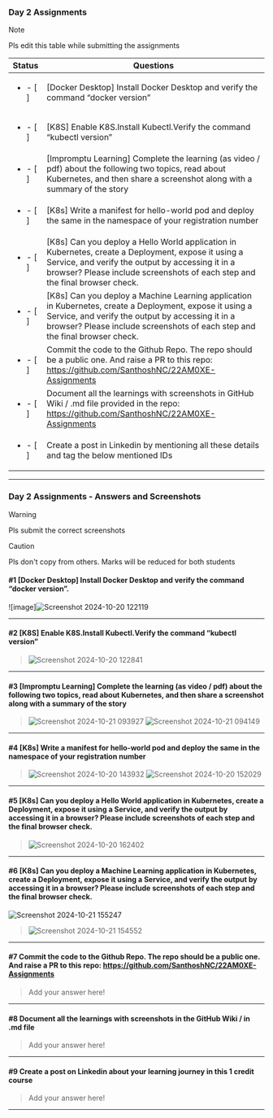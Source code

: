 ### Day 2 Assignments

> [!NOTE]
> Pls edit this table while submitting the assignments

| Status         | Questions     | 
|----------------|---------------|
| <ul><li>- [ ] </li></ul> | [Docker Desktop] Install Docker Desktop and verify the command “docker version” |
| <ul><li>- [ ] </li></ul> | [K8S] Enable K8S.Install Kubectl.Verify the command “kubectl version” |
| <ul><li>- [ ] </li></ul> | [Impromptu Learning] Complete the learning (as video / pdf) about the following two topics, read about Kubernetes, and then share a screenshot along with a summary of the story |
| <ul><li>- [ ] </li></ul> | [K8s] Write a manifest for hello-world pod and deploy the same in the namespace of your registration number |
| <ul><li>- [ ] </li></ul> | [K8s] Can you deploy a Hello World application in Kubernetes, create a Deployment, expose it using a Service, and verify the output by accessing it in a browser? Please include screenshots of each step and the final browser check. |
| <ul><li>- [ ] </li></ul> | [K8s] Can you deploy a Machine Learning application in Kubernetes, create a Deployment, expose it using a Service, and verify the output by accessing it in a browser? Please include screenshots of each step and the final browser check.  |
| <ul><li>- [ ] </li></ul> | Commit the code to the Github Repo. The repo should be a public one. And raise a PR to this repo: https://github.com/SanthoshNC/22AM0XE-Assignments |
| <ul><li>- [ ] </li></ul> | Document all the learnings with screenshots in GitHub Wiki / .md file provided in the repo: https://github.com/SanthoshNC/22AM0XE-Assignments |
| <ul><li>- [ ] </li></ul> | Create a post in Linkedin by mentioning all these details and tag the below mentioned IDs |

***

### Day 2 Assignments - Answers and Screenshots

> [!WARNING]
> Pls submit the correct screenshots

> [!CAUTION]
> Pls don't copy from others. Marks will be reduced for both students

#### #1 [Docker Desktop] Install Docker Desktop and verify the command “docker version”.
![image]![Screenshot 2024-10-20 122119](https://github.com/user-attachments/assets/f82110be-3a58-4ebf-86f5-2a732d8159de)



***

#### #2 [K8S] Enable K8S.Install Kubectl.Verify the command “kubectl version”
> ![Screenshot 2024-10-20 122841](https://github.com/user-attachments/assets/3d193069-bce3-405a-8efb-6c8dea972f25)


***

#### #3 [Impromptu Learning] Complete the learning (as video / pdf) about the following two topics, read about Kubernetes, and then share a screenshot along with a summary of the story
> ![Screenshot 2024-10-21 093927](https://github.com/user-attachments/assets/f298a116-7d18-419c-be6d-49bfdd02a831)
> ![Screenshot 2024-10-21 094149](https://github.com/user-attachments/assets/6347dd0b-9711-45be-ad1c-f7ffe02d7432)



***

#### #4 [K8s] Write a manifest for hello-world pod and deploy the same in the namespace of your registration number
> ![Screenshot 2024-10-20 143932](https://github.com/user-attachments/assets/98b52192-892a-4757-9eb4-3134b09b33e3)
> ![Screenshot 2024-10-20 152029](https://github.com/user-attachments/assets/4a50968a-95ad-43ec-a487-f00614af1622)



***

#### #5 [K8s] Can you deploy a Hello World application in Kubernetes, create a Deployment, expose it using a Service, and verify the output by accessing it in a browser? Please include screenshots of each step and the final browser check.
> ![Screenshot 2024-10-20 162402](https://github.com/user-attachments/assets/d53b9351-d4f0-4456-a13d-4a0d504bdfa1)


***

#### #6 [K8s] Can you deploy a Machine Learning application in Kubernetes, create a Deployment, expose it using a Service, and verify the output by accessing it in a browser? Please include screenshots of each step and the final browser check.
![Screenshot 2024-10-21 155247](https://github.com/user-attachments/assets/a2d2e7ec-f557-4c90-a7d1-a8b4ee8d1c66)

> ![Screenshot 2024-10-21 154552](https://github.com/user-attachments/assets/20e55652-ec44-4ecd-8277-a0c2117e4e9a)


***

#### #7 Commit the code to the Github Repo. The repo should be a public one. And raise a PR to this repo: https://github.com/SanthoshNC/22AM0XE-Assignments
> Add your answer here!

***

#### #8 Document all the learnings with screenshots in the GitHub Wiki / in .md file
> Add your answer here!

***

#### #9 Create a post on Linkedin about your learning journey in this 1 credit course
> Add your answer here!

***
